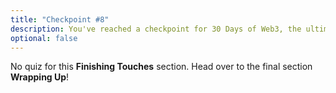 ```yaml
---
title: "Checkpoint #8"
description: You've reached a checkpoint for 30 Days of Web3, the ultimate online curriculum on full-stsack blockchain development.
optional: false
---
```


No quiz for this **Finishing Touches** section. Head over to the final section **Wrapping Up**!

